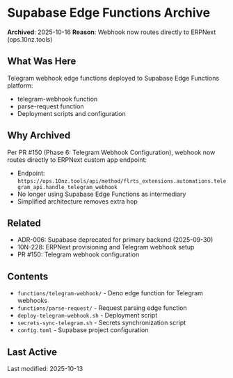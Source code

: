 # Supabase Edge Functions Archive

**Archived**: 2025-10-16
**Reason**: Webhook now routes directly to ERPNext (ops.10nz.tools)

## What Was Here

Telegram webhook edge functions deployed to Supabase Edge Functions platform:
- telegram-webhook function
- parse-request function
- Deployment scripts and configuration

## Why Archived

Per PR #150 (Phase 6: Telegram Webhook Configuration), webhook now routes directly to ERPNext custom app endpoint:
- Endpoint: `https://ops.10nz.tools/api/method/flrts_extensions.automations.telegram_api.handle_telegram_webhook`
- No longer using Supabase Edge Functions as intermediary
- Simplified architecture removes extra hop

## Related

- ADR-006: Supabase deprecated for primary backend (2025-09-30)
- 10N-228: ERPNext provisioning and Telegram webhook setup
- PR #150: Telegram webhook configuration

## Contents

- `functions/telegram-webhook/` - Deno edge function for Telegram webhooks
- `functions/parse-request/` - Request parsing edge function
- `deploy-telegram-webhook.sh` - Deployment script
- `secrets-sync-telegram.sh` - Secrets synchronization script
- `config.toml` - Supabase project configuration

## Last Active

Last modified: 2025-10-13

